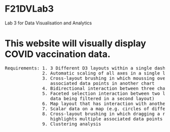 # F21DVLab3
Lab 3 for Data Visualisation and Analytics

# This website will visually display COVID vaccination data.
<pre>
Requirements: 1. 3 Different D3 layouts within a single dashboard
              2. Automatic scaling of all axes in a single layout during data update
              3. Cross-layout brushing in which moussing over one data point in one chart highlights multiple 
                 associated data points in another chart
              4. Bidirectional interaction between three charts
              5. Faceted selection interaction between two layouts (in which mouseover or click in one layout results in 
                 data being filtered in a second layout)
              6. Map layout that has interaction with another layout
              7. Scalar data on a map (e.g. circles of different sizes to indicate different weightage)
              8. Cross-layout brushing in which dragging a rectangle over several data points in one chart 
                 highlights multiple associated data points in another chart
              9. Clustering analysis
</pre>
